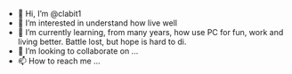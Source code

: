- 👋 Hi, I’m @clabit1
- 👀 I’m interested in understand how live well
- 🌱 I’m currently learning, from many years, how use PC for fun, work and living better. Battle lost, but hope is hard to di.
- 💞️ I’m looking to collaborate on ...
- 📫 How to reach me ...

<!---
clabit1/clabit1 is a ✨ special ✨ repository because its `README.md` (this file) appears on your GitHub profile.
You can click the Preview link to take a look at your changes.
--->
